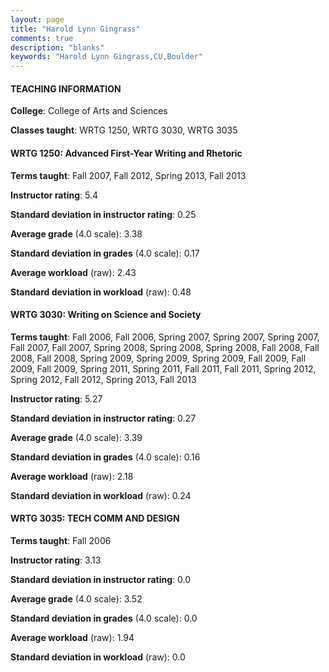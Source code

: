 ```yaml
---
layout: page
title: "Harold Lynn Gingrass" 
comments: true
description: "blanks"
keywords: "Harold Lynn Gingrass,CU,Boulder"
---
```

<head>
<script src="https://ajax.googleapis.com/ajax/libs/jquery/2.1.3/jquery.min.js"></script>
<script src="https://dl.dropboxusercontent.com/s/pc42nxpaw1ea4o9/highcharts.js?dl=0"></script>
<!-- <script src="../assets/js/highcharts.js"></script> -->
<style type="text/css">@font-face {
	font-family: "Bebas Neue";
	src: url(https://www.filehosting.org/file/details/544349/BebasNeue Regular.otf) format("opentype");
	}
	h1.Bebas { 
		font-family: "Bebas Neue", Verdana, Tahoma;
	}
</style>
</head>
	   
#### TEACHING INFORMATION

**College**: College of Arts and Sciences

**Classes taught**: WRTG 1250, WRTG 3030, WRTG 3035

#### WRTG 1250: Advanced First-Year Writing and Rhetoric

**Terms taught**: Fall 2007, Fall 2012, Spring 2013, Fall 2013

**Instructor rating**: 5.4

**Standard deviation in instructor rating**: 0.25

**Average grade** (4.0 scale): 3.38

**Standard deviation in grades** (4.0 scale): 0.17

**Average workload** (raw): 2.43

**Standard deviation in workload** (raw): 0.48

#### WRTG 3030: Writing on Science and Society

**Terms taught**: Fall 2006, Fall 2006, Spring 2007, Spring 2007, Spring 2007, Fall 2007, Fall 2007, Spring 2008, Spring 2008, Spring 2008, Fall 2008, Fall 2008, Fall 2008, Spring 2009, Spring 2009, Spring 2009, Fall 2009, Fall 2009, Fall 2009, Spring 2011, Spring 2011, Fall 2011, Fall 2011, Spring 2012, Spring 2012, Fall 2012, Spring 2013, Fall 2013

**Instructor rating**: 5.27

**Standard deviation in instructor rating**: 0.27

**Average grade** (4.0 scale): 3.39

**Standard deviation in grades** (4.0 scale): 0.16

**Average workload** (raw): 2.18

**Standard deviation in workload** (raw): 0.24

#### WRTG 3035: TECH COMM AND DESIGN

**Terms taught**: Fall 2006

**Instructor rating**: 3.13

**Standard deviation in instructor rating**: 0.0

**Average grade** (4.0 scale): 3.52

**Standard deviation in grades** (4.0 scale): 0.0

**Average workload** (raw): 1.94

**Standard deviation in workload** (raw): 0.0

